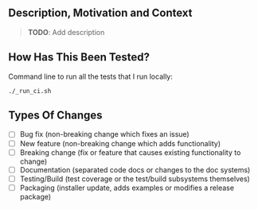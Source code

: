 <!---
Instructions:
- Provide a general summary of your changes in the Title above.
- Include your username with the main subject of your change.
- Example: "Squirrel: module-name: Add the recipe for nuts racoon foie-gras."
- NOTE: Use the same imperative mood for commit messages & formal notes.
- Use the imperative mood, steering clear of gerundsand past tense. Focus on the result, not your actions.

Checklist:
- What I did is actually needed (I have a link to an issue and/or a note/doc to show it).
- I have assigned appropriate labels and projects.
- My code is stylish, commented, and in the right place.
- I have added tests to cover my changes.
- All new and existing tests passed.
- I have updated the documentation appropriately.
-->

## Description, Motivation and Context
<!---
Instructions:
- Add link to related issues/PRs: Fixes #0000 / WiP #0000 / Closes #0000 / URL to support ticket
-->

> **TODO**: Add description

## How Has This Been Tested?
<!---
Instructions:
- Please describe in detail how you tested your changes.
- Include *full* CLI commands
- Include details of your testing environment, and the tests you ran to
- see how your change affects other areas of the code, etc.
-->

Command line to run all the tests that I run locally:
```
./_run_ci.sh
```

## Types Of Changes
<!---
Instructions:
- What types of changes does your code introduce? Put an `x` in all the boxes that apply:
-->

* [ ] Bug fix (non-breaking change which fixes an issue)
* [ ] New feature (non-breaking change which adds functionality)
* [ ] Breaking change (fix or feature that causes existing functionality to change)
* [ ] Documentation (separated code docs or changes to the doc systems)
* [ ] Testing/Build (test coverage or the test/build subsystems themselves)
* [ ] Packaging (installer update, adds examples or modifies a release package)

<!---
- This template is stored in .github/PULL_REQUEST_TEMPLATE.md
-->

